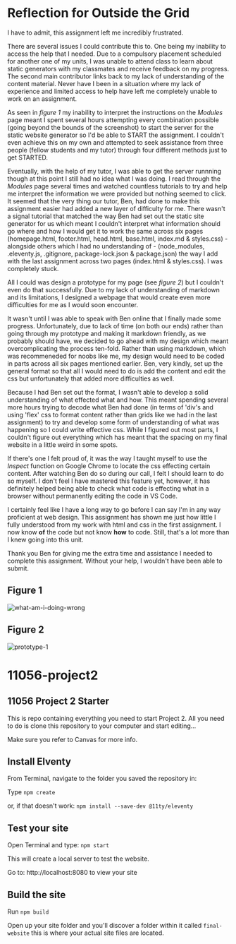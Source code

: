 # Reflection for Outside the Grid #

I have to admit, this assignment left me incredibly frustrated.

There are several issues I could contribute this to. One being my inability to access the help that I needed. Due to a compulsory placement scheduled for another one of my units, I was unable to attend class to learn about static generators with my classmates and receive feedback on my progress. The second main contributor links back to my lack of understanding of the content material. Never have I been in a situation where my lack of experience and limited access to help have left me completely unable to work on an assignment.    

As seen in *figure 1* my inability to interpret the instructions on the *Modules* page meant I spent several hours attempting every combination possible (going beyond the bounds of the screenshot) to start the server for the static website generator so I'd be able to START the assignment. I couldn't even achieve this on my own and attempted to seek assistance from three people (fellow students and my tutor) through four different methods just to get STARTED. 

Eventually, with the help of my tutor, I was able to get the server runnning though at this point I still had no idea what I was doing. I read through the *Modules* page several times and watched countless tutorials to try and help me interpret the information we were provided but nothing seemed to click. It seemed that the very thing our tutor, Ben, had done to make this assignment easier had added a new layer of difficulty for me. There wasn't a signal tutorial that matched the way Ben had set out the static site generator for us which meant I couldn't interpret what information should go where and how I would get it to work the same across six pages (homepage.html, footer.html, head.html, base.html, index.md & styles.css) - alongside others which I had no understanding of - (node_modules, .eleventy.js, .gitignore, package-lock.json & package.json) the way I add with the last assignment across two pages (index.html & styles.css). I was completely stuck.

All I could was design a prototype for my page (see *figure 2*) but I couldn't even do that successfully. Due to my lack of understanding of markdown and its limitations, I designed a webpage that would create even more difficulties for me as I would soon encounter. 

It wasn't until I was able to speak with Ben online that I finally made some progress. Unfortunately, due to lack of time (on both our ends) rather than going through my prototype and making it markdown friendly, as we probably should have, we decided to go ahead with my design which meant overcomplicating the process ten-fold. Rather than using markdown, which was recommeneded for noobs like me, my design would need to be coded in parts across all six pages mentioned earlier. Ben, very kindly, set up the general format so that all I would need to do is add the content and edit the css but unfortunately that added more difficulties as well.

Because I had Ben set out the format, I wasn't able to develop a solid understanding of what effected what and how. This meant spending several more hours trying to decode what Ben had done (in terms of 'div's and using 'flex' css to format content rather than grids like we had in the last assignment) to try and develop some form of understanding of what was happening so I could write effective css. While I figured out most parts, I couldn't figure out everything which has meant that the spacing on my final website in a little weird in some spots. 

If there's one I felt proud of, it was the way I taught myself to use the *Inspect* function on Google Chrome to locate the css effecting certain content. After watching Ben do so during our call, I felt I should learn to do so myself. I don't feel I have mastered this feature yet, however, it has definitely helped being able to check what code is effecting what in a browser without permanently editing the code in VS Code. 

I certainly feel like I have a long way to go before I can say I'm in any way proficient at web design. This assignment has shown me just how little I fully understood from my work with html and css in the first assignment. I now know **of** the code but not know **how** to code. Still, that's a lot more than I knew going into this unit.

Thank you Ben for giving me the extra time and assistance I needed to complete this assignment. Without your help, I wouldn't have been able to submit. 



## Figure 1 ##
![what-am-i-doing-wrong](https://user-images.githubusercontent.com/100389308/168406136-b3f17251-cb7b-4f30-847d-4c29feae5508.JPG)

## Figure 2 ##
![prototype-1](https://user-images.githubusercontent.com/100389308/168406096-4042ba35-d8a1-4f64-bad7-5d5de4538198.jpg)







# 11056-project2

## 11056 Project 2 Starter

This is repo containing everything you need to start Project 2. All you need to do is clone this repository to your computer and start editing...

Make sure you refer to Canvas for more info.

## Install Elventy
From Terminal, navigate to the folder you saved the repository in:

Type `npm create`

or, if that doesn't work: `npm install --save-dev @11ty/eleventy`

## Test your site

Open Terminal and type: `npm start`

This will create a local server to test the website.

Go to: http://localhost:8080 to view your site

## Build the site

Run `npm build`

Open up your site folder and you'll discover a folder within it called `final-website` this is where your actual site files are located. 
